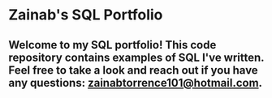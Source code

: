 
# Zainab's SQL Portfolio 
## Welcome to my SQL portfolio! This code repository contains examples of SQL I've written. Feel free to take a look and reach out if you have any questions: zainabtorrence101@hotmail.com.
